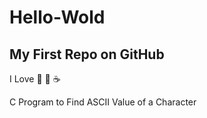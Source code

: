 # Hello-Wold
## My First Repo on GitHub

I Love 🍕 💃 ☕

C Program to Find ASCII Value of a Character
